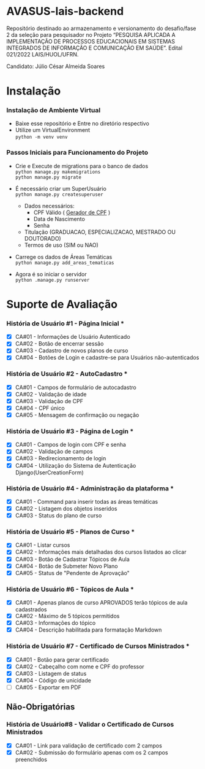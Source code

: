 # AVASUS-lais-backend
Repositório destinado ao armazenamento e versionamento do desafio/fase 2 da seleção para pesquisador no Projeto “PESQUISA APLICADA A IMPLEMENTAÇÃO DE PROCESSOS EDUCACIONAIS EM SISTEMAS INTEGRADOS DE INFORMAÇÃO E COMUNICAÇÃO EM SAÚDE”. Edital 021/2022 LAIS/HUOL/UFRN.

Candidato: Júlio César Almeida Soares

# Instalação
### Instalação de Ambiente Virtual
- Baixe esse repositório e Entre no diretório respectivo
- Utilize um VirtualEnvironment<br>
`python -m venv venv`


### Passos Iniciais para Funcionamento do Projeto
 - Crie e Execute de migrations para o banco de dados<br>
`python manage.py makemigrations`<br>
`python manage.py migrate`

- É necessário criar um SuperUsuário<br>
`python manage.py createsuperuser`
	- Dados necessários:
		- CPF Válido ( [Gerador de CPF](https://www.4devs.com.br/gerador_de_cpf) )
		- Data de Nascimento
		- Senha
    - Titulação (GRADUACAO, ESPECIALIZACAO, MESTRADO OU DOUTORADO)
    - Termos de uso (SIM ou NAO)

- Carrege os dados de Áreas Temáticas<br>
`python manage.py add_areas_tematicas`

- Agora é so iniciar o servidor<br>
`python .manage.py runserver`

# Suporte de Avaliação
### História de Usuário #1 - Página Inicial *
 - [x] CA#01 - Informações de Usuário Autenticado
 - [x] CA#02 - Botão de encerrar sessão
 - [x] CA#03 - Cadastro de novos planos de curso
 - [x] CA#04 - Botões de Login e cadastre-se para Usuários não-autenticados

### História de Usuário #2 - AutoCadastro *
 - [x] CA#01 - Campos de formulário de autocadastro
 - [x] CA#02 - Validação de idade
 - [x] CA#03 - Validação de CPF
 - [x] CA#04 - CPF único
 - [x] CA#05 - Mensagem de confirmação ou negação

### História de Usuário #3 - Página de Login *
 - [x] CA#01 - Campos de login com CPF e senha
 - [x] CA#02 - Validação de campos
 - [x] CA#03 - Redirecionamento de login
 - [x] CA#04 - Utilização do Sistema de Autenticação Django(UserCreationForm)

### História de Usuário #4 - Administração da plataforma *
 - [x] CA#01 - Command para inserir todas as áreas temáticas
 - [x] CA#02 - Listagem dos objetos inseridos
 - [x] CA#03 - Status do plano de curso
 
 ### História de Usuário #5 - Planos de Curso *
 - [x] CA#01 - Listar cursos
 - [x] CA#02 - Informações mais detalhadas dos cursos listados ao clicar
 - [x] CA#03 - Botão de Cadastrar Tópicos de Aula
 - [x] CA#04 - Botão de Submeter Novo Plano
 - [x] CA#05 - Status de "Pendente de Aprovação"
 
 ### História de Usuário #6 - Tópicos de Aula *
 - [x] CA#01 - Apenas planos de curso APROVADOS terão tópicos de aula cadastrados
 - [x] CA#02 - Máximo de 5 tópicos permitidos
 - [x] CA#03 - Informações do tópico
 - [x] CA#04 - Descrição habilitada para formatação Markdown
 
 ### História de Usuário #7 - Certificado de Cursos Ministrados *
 - [x] CA#01 - Botão para gerar certificado
 - [x] CA#02 - Cabeçalho com nome e CPF do professor
 - [x] CA#03 - Listagem de status
 - [x] CA#04 - Código de unicidade
 - [ ] CA#05 - Exportar em PDF

## Não-Obrigatórias
### História de Usuário#8 - Validar o Certificado de Cursos Ministrados
 - [x] CA#01 - Link para validação de certificado com 2 campos
 - [x] CA#02 - Submissão do formulário apenas com os 2 campos preenchidos
